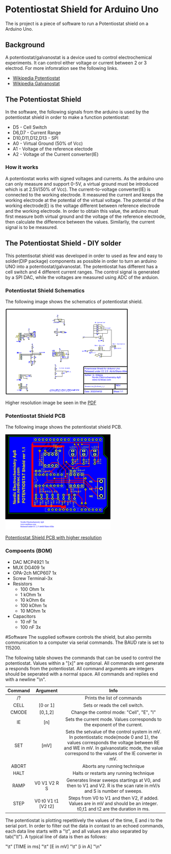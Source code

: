 # Potentiostat Shield for Arduino Uno
The is project is a piece of software to run a Potentiostat shield on a Arduino Uno.


## Background
A potentiostat/galvanostat is a device used to control electrochemical experiments. It can control either voltage or current between 2 or 3 electrod. For more infomration see the following links. 

* [Wikipedia Potentiostat](https://en.wikipedia.org/wiki/Potentiostat)
* [Wikipedia Galvanostat](https://en.wikipedia.org/wiki/Galvanostat)

## The Potentiostat Shield
In the software, the following signals from the arduino is used by the potentiostat shield in order to make a function potentiostat:

* D5 - Cell Switch
* D6,D7 - Current Range
* D10,D11,D12,D13 - SPI
* A0 - Virtual Ground (50% of Vcc)
* A1 - Voltage of the reference electode
* A2 - Voltage of the Current converter(IE)

### How it works

A potentiostat works with signed voltages and currents. As the arduino uno can only measure and support 0-5V, a virtual ground must be introduced which is at 2.5V(50% of Vcc). 
The current-to-voltage converter(IE) is connected to the working electrode. It measured the current and keeps the working electrode at the potential of the virtual voltage. The potential of the working electrode(E) is the voltage different between reference electrode and the working electrode. In order to obtain this value, the arduino must first measure both virtual ground and the voltage of the reference electrode, then calculate the difference between the values. Similarliy,  the current signal is to be measured. 

 




## The Potentiostat Shield - DIY solder
This potentisotat shield was developed in order to used as few and easy to solder(DIP package) components as possible in order to turn an arduino UNO into a potentiostat/galvanostat. 
The potentiostat has different has a cell switch and 4 different current ranges. The control signal is generated by a SPI DAC, while the voltages are measured using ADC of the arduion.

### Potentiostat Shield Schematics

The following image shows the schematics of potentiostat shield.

![Potentiostat Shield Schematic](/assets/images/UNO_Pot_Shield_1_1_schematic.png)

Higher resolution image be seen in the [PDF](Schematic%20Design_%20UNO_%20Pot%20Shield_1_1.pdf)

 

### Potentiostat Shield PCB

The following image shows the potentiostat shield PCB.

![Potentiostat Shield PCB](/assets/images/UNO_Pot_Shield_1_1_s.png)


[Potentiostat Shield PCB with higher resolution](/assets/images/UNO_Pot_Shield_1_1.png)


### Compoents (BOM)
 * DAC MCP4921 1x
 * MUX DG409 1x
 * OPA-2ch MCP607 1x
 * Screw Terminal-3x    
 * Resistors
   * 100 Ohm 1x
   * 1 kOhm 1x
   * 10 kOhm 6x
   * 100 kOhm 1x
   * 10 MOhm 1x
 * Capacitors
   * 10 nF 1x
   * 100 nF 3x

#Software
The supplied software controls the shield, but also permits communication to a computer via serial commands. The BAUD rate is set to 115200.

The following table showes the commands that can be used to control the potentiostat. Values within a "[x]" are optional. All commands sent generate a responds from the potentiostat. All command arguments are integers should be seperated with a normal space. All commands and replies end with a newline "\n".

| Command | Argument    | Info    |
| :-----: | :---: | :---: |
| /? |   | Prints the list of commands   |
| CELL | [0 or 1]   |  Sets or reads the cell switch.  |
| CMODE | [0,1,2]   | Change the control mode:  "Cell", "E", "I"   |
| IE | [n]   | Sets the current mode. Values corresponds to the exponent of the current.  |
| SET | [mV]   | Sets the setvalue of the control system in mV. In potentiostatic mode(mode 0 and 1), the values corresponds the voltage between RE and WE in mV. In galvanostatic mode, the value correspond to the values of the IE converter in mV.    |
| ABORT |    | Aborts any running technique   |
| HALT |    | Halts or restarts any running technique  |
| RAMP | V0 V1 V2 R S  | Generates linear sweeps startings at V0, and then to V1 and V2. R is the scan rate in mV/s and S is number of sweeps.   |
| STEP | V0 t0 V1 t1 [V2 t2]  | Steps from V0 to V1 and then V2, if added. Values are in mV and should be an integer. t0,t1 and t2 are the duration in ms.   |

The potentiostat is plotting repetitively the values of the time, E and i to the serial port. In order to filter out the data in contast to an echoed commands, each data line starts with a "\t", and all values are also separated by tab("\t"). A typical line of data is then as follows:

"\t" [TIME in ms] "\t" [E in mV] "\t" [i in A] "\n"


